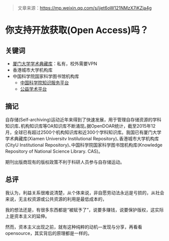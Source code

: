 > 文章来源：https://mp.weixin.qq.com/s/jjet6oW121NMzX7iKZja4g

# 你支持开放获取(Open Access)吗？

## 关键词

- [厦门大学学术典藏库](https://applg.xmu.edu.cn/wengine-auth/login?id=572&path=/&from=https://dspace.xmu.edu.cn/)：私有，校外需要VPN
- 香港城市大学机构库
- 中国科学院国家科学图书馆机构库
  - [中国科学院知识服务平台](https://www.las.ac.cn/)
  - [公益学术平台](https://pubscholar.cn/)



## 摘记

自存储(Self-archiving)运动近年来得到了快速发展，用于管理自存储资源的学科知识库､机构知识库等OA知识库不断涌现｡据OpenDOAR统计，截至2015年12月，全球已有超过2500个机构知识库和近300个学科知识库。我国已有厦门大学学术典藏库(Xiamen Universitv Instilutional Repository)､香港城市大学机构库(CityU Institutional Repository)､中国科学院国家科学图书馆机构库(Knowledge Repository of National Science Library. CAS)。

期刊出版商现有的版权政策不利于科研人员参与自存储运动。



## 总评

我认为，利益关系很难说清楚，从个体来说，非自愿劳动法永远是亏损的，从社会来说，无主权资源或公共资源的利用是最低成本的，

我的想法还是，有很多东西都是“被赋予了”，说要多赚钱，说要保护版权，这实际上是资本主义的延伸。

然而，资本主义出现之前，就有这种纯粹的动机—发现与分享，再看看opensource，其实背后的原理都是一样的。
